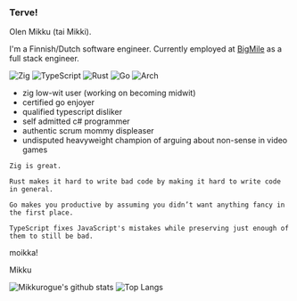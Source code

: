 ### Terve!

Olen Mikku (tai Mikki).

I'm a Finnish/Dutch software engineer. Currently employed at [BigMile](https://www.bigmile.eu) as a full stack engineer.

![Zig](https://img.shields.io/badge/Zig-%23F7A41D.svg?style=for-the-badge&logo=zig&logoColor=white) ![TypeScript](https://img.shields.io/badge/typescript-%23007ACC.svg?style=for-the-badge&logo=typescript&logoColor=white) ![Rust](https://img.shields.io/badge/rust-%23000000.svg?style=for-the-badge&logo=rust&logoColor=white) ![Go](https://img.shields.io/badge/go-%2300ADD8.svg?style=for-the-badge&logo=go&logoColor=white) ![Arch](https://img.shields.io/badge/Arch%20Linux-1793D1?logo=arch-linux&logoColor=fff&style=for-the-badge)

- zig low-wit user (working on becoming midwit)
- certified go enjoyer
- qualified typescript disliker
- self admitted c# programmer
- authentic scrum mommy displeaser
- undisputed heavyweight champion of arguing about non-sense in video games

`Zig is great.`

`Rust makes it hard to write bad code by making it hard to write code in general.`

`Go makes you productive by assuming you didn’t want anything fancy in the first place.`

`TypeScript fixes JavaScript's mistakes while preserving just enough of them to still be bad.`

moikka!

Mikku

![Mikkurogue's github stats](https://github-readme-stats.vercel.app/api?username=mikkurogue&theme=catppuccin&bg_color=1e1e2e&text_color=cdd6f4&icon_color=cba6f7&title_color=94e2d5&show_icons=true)
![Top Langs](https://github-readme-stats.vercel.app/api/top-langs/?username=mikkurogue&theme=catppuccin&hide=html,css,cmake&layout=compact&langs_count=10&bg_color=1e1e2e&e&text_color=cdd6f4&icon_color=cba6f7&title_color=94e2d5&hide_title=true)
